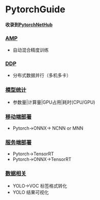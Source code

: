 # PytorchGuide

#### 收录到[PytorchNetHub](https://github.com/bobo0810/PytorchNetHub)

### [AMP](./AMP/README.md)

- 自动混合精度训练

### [DDP](./DDP/readme.md)

- 分布式数据并行（多机多卡）

### [模型统计](./ModelAnalysis/readme.md)

- 参数量|计算量|GPU占用|耗时(CPU/GPU)

### [移动端部署](./ModelConver/readme.md)

- Pytorch->ONNX-> NCNN or MNN

### [服务端部署](./TensorRT/readme.md)

- Pytorch->TensorRT
- Pytorch->ONNX->TensorRT

### [数据相关](./DataTools/readme.md)

- YOLO->VOC 标签格式转化
- YOLO 结果可视化 
